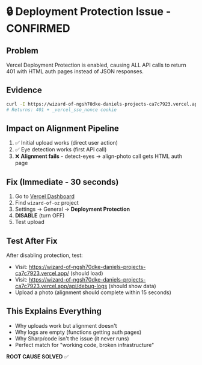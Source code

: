 # 🔒 Deployment Protection Issue - CONFIRMED

## Problem
Vercel Deployment Protection is enabled, causing ALL API calls to return 401 with HTML auth pages instead of JSON responses.

## Evidence
```bash
curl -I https://wizard-of-ngsh70dke-daniels-projects-ca7c7923.vercel.app/
# Returns: 401 + _vercel_sso_nonce cookie
```

## Impact on Alignment Pipeline
1. ✅ Initial upload works (direct user action)
2. ✅ Eye detection works (first API call)
3. ❌ **Alignment fails** - detect-eyes → align-photo call gets HTML auth page

## Fix (Immediate - 30 seconds)
1. Go to [Vercel Dashboard](https://vercel.com/dashboard)
2. Find `wizard-of-oz` project
3. Settings → General → **Deployment Protection**
4. **DISABLE** (turn OFF)
5. Test upload

## Test After Fix
After disabling protection, test:
- Visit: https://wizard-of-ngsh70dke-daniels-projects-ca7c7923.vercel.app/ (should load)
- Visit: https://wizard-of-ngsh70dke-daniels-projects-ca7c7923.vercel.app/api/debug-logs (should show data)
- Upload a photo (alignment should complete within 15 seconds)

## This Explains Everything
- Why uploads work but alignment doesn't
- Why logs are empty (functions getting auth pages)
- Why Sharp/code isn't the issue (it never runs)
- Perfect match for "working code, broken infrastructure"

**ROOT CAUSE SOLVED** ✅